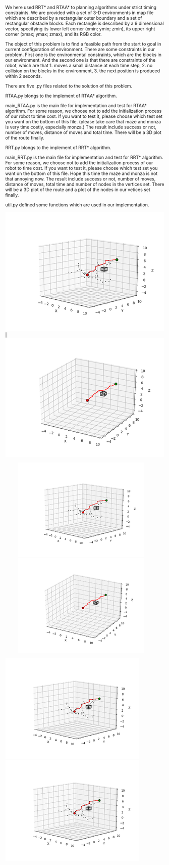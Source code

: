 We here used RRT* and RTAA* to planning algorithms under strict timing constraints. We are provided with a set of 3-D environments in map file which are described by a rectangular outer boundary and a set of rectangular obstacle blocks. Each rectangle is described by a 9 dimensional vector, specifying its lower left corner (xmin; ymin; zmin), its upper right corner (xmax; ymax; zmax), and its RGB color.

The object of this problem is to find a feasible path from the start to goal in current configuration of environment. There are some constraints in our problem. First one is the environmental constraints, which are the blocks in our environment. And the second one is that there are constraints of the robot, which are that 1. moves a small distance at each time step, 2. no collision on the blocks in the environment, 3. the next position is produced within 2 seconds.

There are five .py files related to the solution of this problem.

RTAA.py blongs to the implement of RTAA* algorithm.

main_RTAA.py is the main file for implementation and test for RTAA* algorithm.
For some reason, we choose not to add the initialization process of our robot to time cost. 
If you want to test it, please choose which test set you want on the bottom of this file.
(please take care that maze and monza is very time costly, especially monza.)
The result include success or not, number of moves, distance of moves and total time.
There will be a 3D plot of the route finally.

RRT.py blongs to the implement of RRT* algorithm.

main_RRT.py is the main file for implementation and test for RRT* algorithm.
For some reason, we choose not to add the initialization process of our robot to time cost. 
If you want to test it, please choose which test set you want on the bottom of this file. Hope this time the maze and monza is not that annoying now.
The result include success or not, number of moves, distance of moves, total time and number of nodes in the vertices set.
There will be a 3D plot of the route and a plot of the nodes in our vetices set finally.

util.py defined some functions which are used in our implementation.

![image](results/RRT_cube.png)|![image](results/RTAA_cube.png)

<figure class="half">
    <img src="results/RRT_cube.png", width = '400'/>
    <img src="results/RTAA_cube.png", width = '400'/>
</figure>
<img src="results/RRT_cube.png" width="425"/> <img src="results/RRT_cube.png"width="425"/> 
